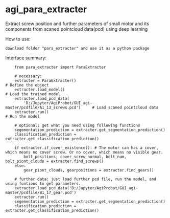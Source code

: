 # agi_para_extracter
Extract screw position and further parameters of small motor and its components from scaned pointcloud data(pcd) using deep learning

How to use:

    download folder "para_extracter" and use it as a python package

Interface summary:

        from para_extracter import ParaExtracter

        # necessary:
        extracter = ParaExtracter()                                             # Define the object
        extracter.load_model()                                                  # Load the trained model
        extracter.load_pcd_data(
            'D:/Jupyter/AgiProbot/GUI_agi-master/pcdfile/A1_13_screws.pcd')     # Load scaned pointcloud data
        extracter.run()                                                         # Run the model

        # optional: get what you need using following functions
        segementation_prediction = extracter.get_segmentation_prediction()
        classification_prediction = extracter.get_classification_prediction()

        if extracter.if_cover_existence(): # The motor can has a cover, which means no cover screw. Or no cover, which means no visible gear.
            bolt_positions, cover_screw_normal, bolt_num, bolt_piont_clouds = extracter.find_screws()
        else:
            gear_piont_clouds, gearpositions = extracter.find_gears()

        # further data: just load further pcd file, run the model, and using funtions to get parameters.
        extracter.load_pcd_data('D:/Jupyter/AgiProbot/GUI_agi-master/pcdfile/B1_17_gear.pcd')
        extracter.run()
        segementation_prediction = extracter.get_segmentation_prediction()
        classification_prediction = extracter.get_classification_prediction()
